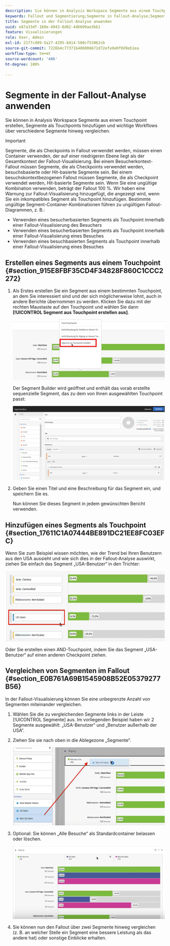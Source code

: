 ```yaml
---
description: Sie können in Analysis Workspace Segmente aus einem Touchpoint erstellen, Segmente als Touchpoints hinzufügen und wichtige Workflows über verschiedene Segmente hinweg vergleichen.
keywords: Fallout und Segmentierung;Segmente in Fallout-Analyse;Segmente in Fallout vergleichen
title: Segmente in der Fallout-Analyse anwenden
uuid: e87a33df-160e-4943-8d02-4d6609ae3bb1
feature: Visualisierungen
role: User, Admin
exl-id: 2177cd09-5a27-4295-8414-580cf53062cb
source-git-commit: 7226b4c77371b486006671d72efa9e0f0d9eb1ea
workflow-type: tm+mt
source-wordcount: '406'
ht-degree: 100%

---
```


# Segmente in der Fallout-Analyse anwenden

Sie können in Analysis Workspace Segmente aus einem Touchpoint erstellen, Segmente als Touchpoints hinzufügen und wichtige Workflows über verschiedene Segmente hinweg vergleichen.

>[!IMPORTANT]
>
>Segmente, die als Checkpoints in Fallout verwendet werden, müssen einen Container verwenden, der auf einer niedrigeren Ebene liegt als der Gesamtkontext der Fallout-Visualisierung. Bei einem Besucherkontext-Fallout müssen Segmente, die als Checkpoints verwendet werden, besuchsbasierte oder Hit-basierte Segmente sein. Bei einem besuchskontextbezogenen Fallout müssen Segmente, die als Checkpoint verwendet werden, Hit-basierte Segmente sein. Wenn Sie eine ungültige Kombination verwenden, beträgt der Fallout 100 %. Wir haben eine Warnung zur Fallout-Visualisierung hinzugefügt, die angezeigt wird, wenn Sie ein inkompatibles Segment als Touchpoint hinzufügen. Bestimmte ungültige Segment-Container-Kombinationen führen zu ungültigen Fallout-Diagrammen, z. B.:

* Verwenden eines besucherbasierten Segments als Touchpoint innerhalb einer Fallout-Visualisierung des Besuchers
* Verwenden eines besucherbasierten Segments als Touchpoint innerhalb einer Fallout-Visualisierung eines Besuches
* Verwenden eines besuchbasierten Segments als Touchpoint innerhalb einer Fallout-Visualisierung eines Besuches

## Erstellen eines Segments aus einem Touchpoint {#section_915E8FBF35CD4F34828F860C1CCC2272}

1. Als Erstes erstellen Sie ein Segment aus einem bestimmten Touchpoint, an dem Sie interessiert sind und der sich möglicherweise lohnt, auch in andere Berichte übernommen zu werden. Klicken Sie dazu mit der rechten Maustaste auf den Touchpoint und wählen Sie dann **[!UICONTROL Segment aus Touchpoint erstellen aus]**.

   ![](assets/segment-from-touchpoint.png)

   Der Segment Builder wird geöffnet und enthält das vorab erstellte sequenzielle Segment, das zu dem von Ihnen ausgewählten Touchpoint passt:

   ![](assets/segment-builder.png)

1. Geben Sie einen Titel und eine Beschreibung für das Segment ein, und speichern Sie es.

   Nun können Sie dieses Segment in jedem gewünschten Bericht verwenden.

## Hinzufügen eines Segments als Touchpoint {#section_17611C1A07444BE891DC21EE8FC03EFC}

Wenn Sie zum Beispiel wissen möchten, wie der Trend bei Ihren Benutzern aus den USA aussieht und wie sich dies in der Fallout-Analyse auswirkt, ziehen Sie einfach das Segment „USA-Benutzer“ in den Trichter:

![](assets/segment-touchpoint.png)

Oder Sie erstellen einen AND-Touchpoint, indem Sie das Segment „USA-Benutzer“ auf einen anderen Checkpoint ziehen.

## Vergleichen von Segmenten im Fallout {#section_E0B761A69B1545908B52E05379277B56}

In der Fallout-Visualisierung können Sie eine unbegrenzte Anzahl von Segmenten miteinander vergleichen.

1. Wählen Sie die zu vergleichenden Segmente links in der Leiste [!UICONTROL Segmente] aus. Im vorliegenden Beispiel haben wir 2 Segmente ausgewählt: „USA-Benutzer“ und „Benutzer außerhalb der USA“.
1. Ziehen Sie sie nach oben in die Ablegezone „Segmente“.

   ![](assets/segment-drop.png)

1. Optional: Sie können „Alle Besuche“ als Standardcontainer belassen oder löschen.

   ![](assets/seg-compare.png)

1. Sie können nun den Fallout über zwei Segmente hinweg vergleichen (z. B. an welcher Stelle ein Segment eine bessere Leistung als das andere hat) oder sonstige Einblicke erhalten.

